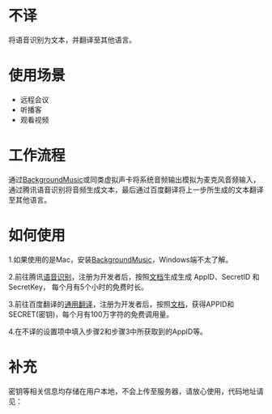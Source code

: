 # 不译
将语音识别为文本，并翻译至其他语言。

# 使用场景
- 远程会议
- 听播客
- 观看视频

# 工作流程
通过[BackgroundMusic](https://github.com/kyleneideck/BackgroundMusic)或同类虚拟声卡将系统音频输出模拟为麦克风音频输入，通过腾讯语音识别将音频生成文本，最后通过百度翻译将上一步所生成的文本翻译至其他语言。

# 如何使用
1.如果使用的是Mac，安装[BackgroundMusic](https://github.com/kyleneideck/BackgroundMusic)，Windows端不太了解。

2.前往腾讯[语音识别](https://cloud.tencent.com/document/product/1093/48982)，注册为开发者后，按照[文档](https://cloud.tencent.com/document/product/1093/48982)生成生成 AppID、SecretID 和 SecretKey， 每个月有5个小时的免费时长。

3.前往百度翻译的[通用翻译](https://fanyi-api.baidu.com/doc/21)，注册为开发者后，按照[文档](https://fanyi-api.baidu.com/doc/21)，获得APPID和SECRET(密钥)，每个月有100万字符的免费调用量。

4.在不译的设置项中填入步骤2和步骤3中所获取到的AppID等。

# 补充

密钥等相关信息均存储在用户本地，不会上传至服务器，请放心使用，代码地址请见：